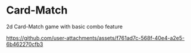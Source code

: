 # Card-Match
 2d Card-Match game with basic combo feature 


https://github.com/user-attachments/assets/f761ad7c-568f-40e4-a2e5-6b462270cfb3

